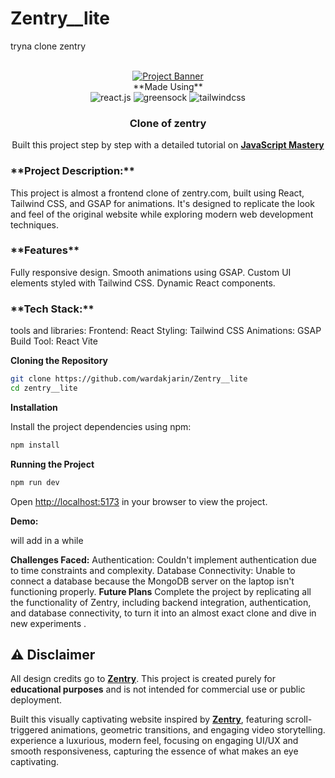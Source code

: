 # Zentry__lite
tryna clone zentry



<div align="center">
  <br />
    <a href="https://github.com/wardakjarin" target="_blank">
      <img src="https://www.bee.com/wp-content/uploads/2024/05/frc-69ef1e7269edf7176637eb1f109bfecb.jpg" alt="Project Banner">
    </a>
  <br />
**Made Using**
  <div>
    <img src="https://img.shields.io/badge/-React_JS-black?style=for-the-badge&logoColor=white&logo=react&color=61DAFB" alt="react.js" />
    <img src="https://img.shields.io/badge/-GSAP-black?style=for-the-badge&logoColor=white&logo=greensock&color=88CE02" alt="greensock" />
    <img src="https://img.shields.io/badge/-Tailwind_CSS-black?style=for-the-badge&logoColor=white&logo=tailwindcss&color=06B6D4" alt="tailwindcss" />
  </div>

  <h3 align="center">Clone of zentry</h3>

   <div align="center">
     Built this project step by step with a detailed tutorial on <a href="https://www.youtube.com/@javascriptmastery/videos" target="_blank"><b>JavaScript Mastery</b></a> 
    </div>
</div>
<div>
 <h3> **Project Description:**</h3>
This project is almost a frontend clone of zentry.com, built using React, Tailwind CSS, and GSAP for animations. It's designed to replicate the look and feel of the original website while exploring modern web development techniques.
</div>
<div>
<h3>**Features**</h3>
Fully responsive design.
Smooth animations using GSAP.
Custom UI elements styled with Tailwind CSS.
Dynamic React components.
</div>
<div>
<h3>**Tech Stack:**</h3>
tools and libraries:
Frontend: React
Styling: Tailwind CSS
Animations: GSAP
Build Tool: React Vite
</div>

**Cloning the Repository**

```bash
git clone https://github.com/wardakjarin/Zentry__lite
cd zentry__lite
```

**Installation**

Install the project dependencies using npm:

```bash
npm install
```

**Running the Project**

```bash
npm run dev
```

Open [http://localhost:5173](http://localhost:5173) in your browser to view the project.

**Demo:**

will add in a while

**Challenges Faced:**
Authentication: Couldn't implement authentication due to time constraints and complexity.
Database Connectivity: Unable to connect a database because the MongoDB server on the laptop isn't functioning properly.
**Future Plans**
Complete the project by replicating all the functionality of Zentry, including backend integration, authentication, and database connectivity, to turn it into an almost exact clone and dive in new experiments .

## ⚠️ Disclaimer

All design credits go to **[Zentry](https://zentry.com/)**. This project is created purely for **educational purposes** and is not intended for commercial use or public deployment.


Built this visually captivating website inspired by **[Zentry](https://zentry.com/)**, featuring scroll-triggered animations, geometric transitions, and engaging video storytelling. experience a luxurious, modern feel, focusing on engaging UI/UX and smooth responsiveness, capturing the essence of what makes an eye captivating.